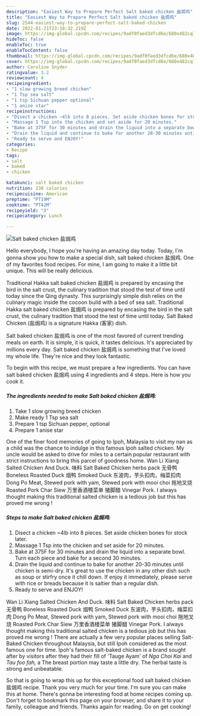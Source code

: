 ```yaml
---
description: "Easiest Way to Prepare Perfect Salt baked chicken 盐焗鸡"
title: "Easiest Way to Prepare Perfect Salt baked chicken 盐焗鸡"
slug: 2544-easiest-way-to-prepare-perfect-salt-baked-chicken
date: 2022-01-21T23:18:32.219Z
image: https://img-global.cpcdn.com/recipes/9adf0faed3dfcd6e/680x482cq70/salt-baked-chicken-盐焗鸡-recipe-main-photo.jpg
hideToc: false
enableToc: true
enableTocContent: false
thumbnail: https://img-global.cpcdn.com/recipes/9adf0faed3dfcd6e/680x482cq70/salt-baked-chicken-盐焗鸡-recipe-main-photo.jpg
cover: https://img-global.cpcdn.com/recipes/9adf0faed3dfcd6e/680x482cq70/salt-baked-chicken-盐焗鸡-recipe-main-photo.jpg
author: Caroline Snyder
ratingvalue: 3.2
reviewcount: 4
recipeingredient:
- "1 slow growing breed chicken"
- "1 Tsp sea salt"
- "1 tsp Sichuan pepper optional"
- "1 anise star"
recipeinstructions:
- "Disect a chicken ~4lb into 8 pieces. Set aside chicken bones for stock later."
- "Massage 1 Tsp into the chicken and set aside for 20 minutes."
- "Bake at 375F for 30 minutes and drain the liquid into a separate bowl. Turn each piece and bake for a second 30 minutes."
- "Drain the liquid and continue to bake for another 20-30 minutes until chicken is semi-dry. It&#39;s great to use the chicken in any other dish such as soup or stirfry once it chill down. If enjoy it immediately, please serve with rice or breads because it is saltier than a regular dish."
- "Ready to serve and ENJOY!"
categories:
- Recipe
tags:
- salt
- baked
- chicken

katakunci: salt baked chicken 
nutrition: 238 calories
recipecuisine: American
preptime: "PT19M"
cooktime: "PT42M"
recipeyield: "3"
recipecategory: Lunch

---
```



![Salt baked chicken 盐焗鸡](https://img-global.cpcdn.com/recipes/9adf0faed3dfcd6e/680x482cq70/salt-baked-chicken-盐焗鸡-recipe-main-photo.jpg)

Hello everybody, I hope you're having an amazing day today. Today, I'm gonna show you how to make a special dish, salt baked chicken 盐焗鸡. One of my favorites food recipes. For mine, I am going to make it a little bit unique. This will be really delicious.

Traditional Hakka salt baked chicken 盐焗鸡 is prepared by encasing the bird in the salt crust, the culinary tradition that stood the test of time until today since the Qing dynasty. This surprisingly simple dish relies on the culinary magic inside the cocoon build with a bed of sea salt. Traditional Hakka salt baked chicken 盐焗鸡 is prepared by encasing the bird in the salt crust, the culinary tradition that stood the test of time until today. Salt Baked Chicken (盐焗鸡) is a signature Hakka (客家) dish.

Salt baked chicken 盐焗鸡 is one of the most favored of current trending meals on earth. It is simple, it is quick, it tastes delicious. It's appreciated by millions every day. Salt baked chicken 盐焗鸡 is something that I've loved my whole life. They're nice and they look fantastic.


To begin with this recipe, we must prepare a few ingredients. You can have salt baked chicken 盐焗鸡 using 4 ingredients and 4 steps. Here is how you cook it.

<!--inarticleads1-->

##### The ingredients needed to make Salt baked chicken 盐焗鸡:

1. Take 1 slow growing breed chicken
1. Make ready 1 Tsp sea salt
1. Prepare 1 tsp Sichuan pepper, optional
1. Prepare 1 anise star


One of the finer food memories of going to Ipoh, Malaysia to visit my nan as a child was the chance to indulge in this famous Ipoh salted chicken. My uncle would be asked to drive for miles to a certain popular restaurant with strict instructions to bring this parcel of goodness home. Wan Li Xiang Salted Chicken And Duck. 味料 Salt Baked Chicken herbs pack 无骨鸭 Boneless Roasted Duck 烟鸭 Smoked Duck 东波肉，芋头扣肉，梅菜扣肉 Dong Po Meat, Stewed pork with yam, Stewed pork with mooi choi 拖地叉烧 Roasted Pork Char Siew 万里香酒楼菜单 猪脚醋 Vinegar Pork. I always thought making this traditional salted chicken is a tedious job but this has proved me wrong ! 

<!--inarticleads2-->

##### Steps to make Salt baked chicken 盐焗鸡:

1. Disect a chicken ~4lb into 8 pieces. Set aside chicken bones for stock later.
1. Massage 1 Tsp into the chicken and set aside for 20 minutes.
1. Bake at 375F for 30 minutes and drain the liquid into a separate bowl. Turn each piece and bake for a second 30 minutes.
1. Drain the liquid and continue to bake for another 20-30 minutes until chicken is semi-dry. It&#39;s great to use the chicken in any other dish such as soup or stirfry once it chill down. If enjoy it immediately, please serve with rice or breads because it is saltier than a regular dish.
1. Ready to serve and ENJOY!

Wan Li Xiang Salted Chicken And Duck. 味料 Salt Baked Chicken herbs pack 无骨鸭 Boneless Roasted Duck 烟鸭 Smoked Duck 东波肉，芋头扣肉，梅菜扣肉 Dong Po Meat, Stewed pork with yam, Stewed pork with mooi choi 拖地叉烧 Roasted Pork Char Siew 万里香酒楼菜单 猪脚醋 Vinegar Pork. I always thought making this traditional salted chicken is a tedious job but this has proved me wrong ! There are actually a few very popular places selling Salt-Baked Chicken throughout Malaysia, but still Ipoh considered as the most famous one for time. Ipoh&#39;s famous salt-baked chicken is a brand sought after by visitors after they had their fill of &#39;Tauge Ayam&#39; of *Nga Choi Kai* and *Tau foo fah,* a The breast portion may taste a little dry. The herbal taste is strong and unbeatable. 

So that is going to wrap this up for this exceptional food salt baked chicken 盐焗鸡 recipe. Thank you very much for your time. I'm sure you can make this at home. There's gonna be interesting food at home recipes coming up. Don't forget to bookmark this page on your browser, and share it to your family, colleague and friends. Thanks again for reading. Go on get cooking!
